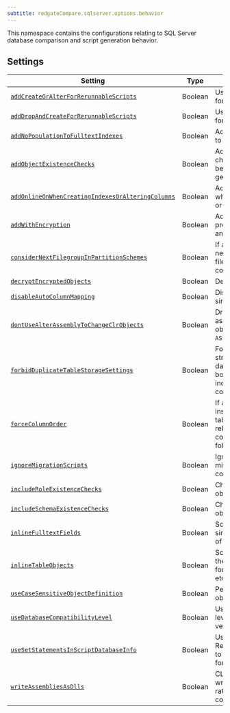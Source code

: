 ```yaml
---
subtitle: redgateCompare.sqlserver.options.behavior
---
```


This namespace contains the configurations relating to SQL Server database comparison and script generation behavior.

## Settings

| Setting                                                                                                                                                                                                                                              | Type    | Description                                                                                                                                                                      |
|------------------------------------------------------------------------------------------------------------------------------------------------------------------------------------------------------------------------------------------------------|---------|----------------------------------------------------------------------------------------------------------------------------------------------------------------------------------|
| [`addCreateOrAlterForRerunnableScripts`](<Configuration/Redgate Compare Namespace/Redgate Compare SQL Server Namespace/SQL Server Behavior Options Namespace/SQL Server Add Create Or Alter For Rerunnable Scripts Setting>)                         | Boolean | Use `CREATE OR ALTER` statements for rerunnable objects.                                                                                                                         |
| [`addDropAndCreateForRerunnableScripts`](<Configuration/Redgate Compare Namespace/Redgate Compare SQL Server Namespace/SQL Server Behavior Options Namespace/SQL Server Add Drop And Create For Rerunnable Scripts Setting>)                         | Boolean | Use `DROP` and `CREATE` statements for rerunnable scripts.                                                                                                                       |
| [`addNoPopulationToFulltextIndexes`](<Configuration/Redgate Compare Namespace/Redgate Compare SQL Server Namespace/SQL Server Behavior Options Namespace/SQL Server Add No Population To Fulltext Indexes Setting>)                                  | Boolean | Adds the `NO POPULATION` clause to all new fulltext indexes.                                                                                                                     |
| [`addObjectExistenceChecks`](<Configuration/Redgate Compare Namespace/Redgate Compare SQL Server Namespace/SQL Server Behavior Options Namespace/SQL Server Add Object Existence Checks Setting>)                                                    | Boolean | Add `IF EXISTS` statements to check for object existence before modifications in generated scripts.                                                                              |
| [`addOnlineOnWhenCreatingIndexesOrAlteringColumns`](<Configuration/Redgate Compare Namespace/Redgate Compare SQL Server Namespace/SQL Server Behavior Options Namespace/SQL Server Add Online On When Creating Indexes Or Altering Columns Setting>) | Boolean | Adds the ONLINE = ON option when creating relational indexes or altering columns.                                                                                                |
| [`addWithEncryption`](<Configuration/Redgate Compare Namespace/Redgate Compare SQL Server Namespace/SQL Server Behavior Options Namespace/SQL Server Add With Encryption Setting>)                                                                   | Boolean | Adds `WITH ENCRYPTION` to stored procedures, functions, views, and triggers.                                                                                                     |
| [`considerNextFilegroupInPartitionSchemes`](<Configuration/Redgate Compare Namespace/Redgate Compare SQL Server Namespace/SQL Server Behavior Options Namespace/SQL Server Consider Next Filegroup In Partition Schemes Setting>)                    | Boolean | If a partition scheme contains a next filegroup, the next filegroup is considered in the comparison.                                                                             |
| [`decryptEncryptedObjects`](<Configuration/Redgate Compare Namespace/Redgate Compare SQL Server Namespace/SQL Server Behavior Options Namespace/SQL Server Decrypt Encrypted Objects Setting>)                                                       | Boolean | Decrypt encrypted objects.                                                                                                                                                       |
| [`disableAutoColumnMapping`](<Configuration/Redgate Compare Namespace/Redgate Compare SQL Server Namespace/SQL Server Behavior Options Namespace/SQL Server Disable Auto Column Mapping Setting>)                                                    | Boolean | Disable automatic mapping of similarly named columns.                                                                                                                            |
| [`dontUseAlterAssemblyToChangeClrObjects`](<Configuration/Redgate Compare Namespace/Redgate Compare SQL Server Namespace/SQL Server Behavior Options Namespace/SQL Server Dont Use Alter Assembly To Change Clr Objects Setting>)                    | Boolean | Drop and recreate CLR assemblies and dependent objects rather than using `ALTER ASSEMBLY`.                                                                                       |
| [`forbidDuplicateTableStorageSettings`](<Configuration/Redgate Compare Namespace/Redgate Compare SQL Server Namespace/SQL Server Behavior Options Namespace/SQL Server Forbid Duplicate Table Storage Settings Setting>)                             | Boolean | Forbids setting file group, file stream, partition scheme, and data compression options on both a table and a clustered index or non-inlined clustered constraint on that table. |
| [`forceColumnOrder`](<Configuration/Redgate Compare Namespace/Redgate Compare SQL Server Namespace/SQL Server Behavior Options Namespace/SQL Server Force Column Order Setting>)                                                                     | Boolean | If additional columns are inserted into the middle of a table, this option forces a rebuild of the table so the column order is correct following deployment.                    |
| [`ignoreMigrationScripts`](<Configuration/Redgate Compare Namespace/Redgate Compare SQL Server Namespace/SQL Server Behavior Options Namespace/SQL Server Ignore Migration Scripts Setting>)                                                         | Boolean | Ignore SQL Source Control migration scripts in comparisons.                                                                                                                      |
| [`includeRoleExistenceChecks`](<Configuration/Redgate Compare Namespace/Redgate Compare SQL Server Namespace/SQL Server Behavior Options Namespace/SQL Server Include Role Existence Checks Setting>)                                                | Boolean | Checks for existence of role objects before creating them.                                                                                                                       |
| [`includeSchemaExistenceChecks`](<Configuration/Redgate Compare Namespace/Redgate Compare SQL Server Namespace/SQL Server Behavior Options Namespace/SQL Server Include Schema Existence Checks Setting>)                                            | Boolean | Checks for existence of schema objects before creating them.                                                                                                                     |
| [`inlineFulltextFields`](<Configuration/Redgate Compare Namespace/Redgate Compare SQL Server Namespace/SQL Server Behavior Options Namespace/SQL Server Inline Fulltext Fields Setting>)                                                             | Boolean | Script out fulltext indexes as a single `CREATE` statement instead of may `ALTER` statements.                                                                                    |
| [`inlineTableObjects`](<Configuration/Redgate Compare Namespace/Redgate Compare SQL Server Namespace/SQL Server Behavior Options Namespace/SQL Server Inline Table Objects Setting>)                                                                 | Boolean | Script out definitions as part of the table's body where possible for primary keys, foreign keys etc.                                                                            |
| [`useCaseSensitiveObjectDefinition`](<Configuration/Redgate Compare Namespace/Redgate Compare SQL Server Namespace/SQL Server Behavior Options Namespace/SQL Server Use Case Sensitive Object Definition Setting>)                                   | Boolean | Perform comparisons on objects case sensitively.                                                                                                                                 |
| [`useDatabaseCompatibilityLevel`](<Configuration/Redgate Compare Namespace/Redgate Compare SQL Server Namespace/SQL Server Behavior Options Namespace/SQL Server Use Database Compatibility Level Setting>)                                          | Boolean | Use a database's compatibility level instead of the SQL Server version.                                                                                                          |
| [`useSetStatementsInScriptDatabaseInfo`](<Configuration/Redgate Compare Namespace/Redgate Compare SQL Server Namespace/SQL Server Behavior Options Namespace/SQL Server Use Set Statements In Script Database Info Setting>)                         | Boolean | Use RedGateDatabaseProperties.xml to store/recover set statements for objects.                                                                                                   |
| [`writeAssembliesAsDlls`](<Configuration/Redgate Compare Namespace/Redgate Compare SQL Server Namespace/SQL Server Behavior Options Namespace/SQL Server Write Assemblies As Dlls Setting>)                                                          | Boolean | CLR Assembly objects will be written in their true DLL form rather than a sql script containing a binary blob in hex.                                                            |
